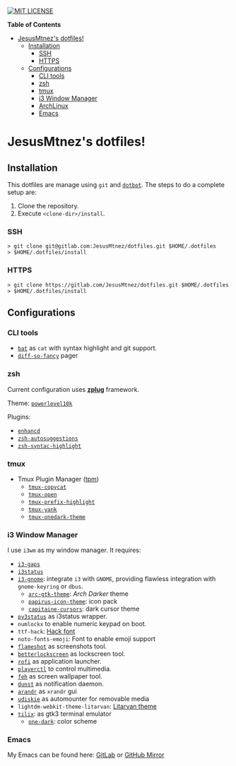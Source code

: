 [![MIT LICENSE][LICENSE-badge]][LICENSE-link]

  [LICENSE-badge]: https://img.shields.io/badge/license-MIT-green.svg?style=flat-square
  [LICENSE-link]: /LICENSE

<!-- markdown-toc start - Don't edit this section. Run M-x markdown-toc-refresh-toc -->
**Table of Contents**

- [JesusMtnez's dotfiles!](#jesusmtnezs-dotfiles)
    - [Installation](#installation)
        - [SSH](#ssh)
        - [HTTPS](#https)
    - [Configurations](#configurations)
        - [CLI tools](#cli-tools)
        - [zsh](#zsh)
        - [tmux](#tmux)
        - [i3 Window Manager](#i3-window-manager)
        - [ArchLinux](#archlinux)
        - [Emacs](#emacs)

<!-- markdown-toc end -->

# JesusMtnez's dotfiles! #

## Installation ##

This dotfiles are manage using `git` and [`dotbot`](https://github.com/anishathalye/dotbot/). The steps to do a complete setup are:

1. Clone the repository.
2. Execute `<clone-dir>/install`.


### SSH ###

``` shell
> git clone git@gitlab.com:JesusMtnez/dotfiles.git $HOME/.dotfiles
> $HOME/.dotfiles/install
```


### HTTPS ###

``` shell
> git clone https://gitlab.com/JesusMtnez/dotfiles.git $HOME/.dotfiles
> $HOME/.dotfiles/install
```

## Configurations

### CLI tools

- [`bat`](https://github.com/sharkdp/bat) as `cat` with syntax highlight and git support.
- [`diff-so-fancy`](https://github.com/so-fancy/diff-so-fancy) pager

### zsh ###

Current configuration uses [**zplug**](https://github.com/zplug/zplug) framework.

Theme: [`powerlevel10k`](https://github.com/romkatv/powerlevel10k)

Plugins:
  - [`enhancd`](https://github.com/b4b4r07/enhancd)
  - [`zsh-autosuggestions`](https://github.com/zsh-users/zsh-autosuggestions)
  - [`zsh-syntac-highlight`](https://github.com/zsh-users/zsh-syntax-highlighting)

### tmux ###

- Tmux Plugin Manager ([tpm](https://github.com/tmux-plugins/tpm))
  - [`tmux-copycat`](https://github.com/tmux-plugins/tmux-copycat)
  - [`tmux-open`](https://github.com/tmux-plugins/tmux-open)
  - [`tmux-prefix-highlight`](https://github.com/tmux-plugins/tmux-prefix-highlight)
  - [`tmux-yank`](https://github.com/tmux-plugins/tmux-yank)
  - [`tmux-onedark-theme`](https://github.com/odedlaz/tmux-onedark-theme)

### i3 Window Manager ###

I use `i3wm` as my window manager. It requires:

  - [`i3-gaps`](https://github.com/Airblader/i3)
  - [`i3status`](https://github.com/i3/i3status)
  - [`i3-gnome`](https://github.com/csxr/i3-gnome): integrate `i3` with `GNOME`, providing flawless integration with `gnome-keyring` or `dbus`.
    - [`arc-gtk-theme`](https://github.com/horst3180/arc-theme/): _Arch Darker_ theme
    - [`papirus-icon-theme`](https://github.com/PapirusDevelopmentTeam/papirus-icon-theme): icon pack
    - [`capitaine-cursors`](https://github.com/keeferrourke/capitaine-cursors): dark cursor theme
  - [`py3status`](https://github.com/ultrabug/py3status) as i3status wrapper.
  - `numlockx` to enable numeric keypad on boot.
  - `ttf-hack`: [Hack font](http://sourcefoundry.org/hack/)
  - `noto-fonts-emoji`: Font to enable emoji support
  - [`flameshot`](https://github.com/lupoDharkael/flameshot) as screenshots tool.
  - [`betterlockscreen`](https://github.com/pavanjadhaw/betterlockscreen) as lockscreen tool.
  - [`rofi`](https://github.com/davatorium/rofi) as application launcher.
  - [`playerctl`](https://github.com/acrisci/playerctl) to control multimedia.
  - [`feh`](https://github.com/derf/feh) as screen wallpaper tool.
  - [`dunst`](https://github.com/dunst-project/dunst) as notification daemon.
  - [`arandr`](https://gitlab.com/arandr/arandr) as `xrandr` gui
  - [`udiskie`](https://github.com/coldfix/udiskie) as automounter for removable media
  - `lightdm-webkit-theme-litarvan`: [Litarvan theme](https://github.com/Litarvan/lightdm-webkit-theme-litarvan)
  - [`tilix`](https://gnunn1.github.io/tilix-web/): as gtk3 terminal emulator
    - [`one-dark`](https://git.io/v7Qaw): color scheme

### Emacs ###

My Emacs can be found here: [GitLab](https://gitlab.com/JesusMtnez/emacs.d) or
[GitHub Mirror](https://github.com/JesusMtnez/emacs.d)
